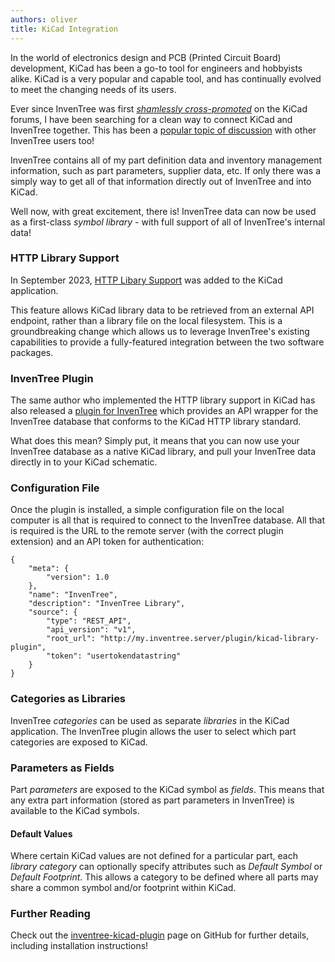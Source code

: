 ```yaml
---
authors: oliver
title: KiCad Integration
---
```


In the world of electronics design and PCB (Printed Circuit Board) development, KiCad has been a go-to tool for engineers and hobbyists alike. KiCad is a very popular and capable tool, and has continually evolved to meet the changing needs of its users.

Ever since InvenTree was first [*shamlessly cross-promoted*](https://forum.kicad.info/t/inventory-management-open-source/) on the KiCad forums, I have been searching for a clean way to connect KiCad and InvenTree together. This has been a [popular topic of discussion](https://github.com/inventree/InvenTree/discussions/4133) with other InvenTree users too!

InvenTree contains all of my part definition data and inventory management information, such as part parameters, supplier data, etc. If only there was a simply way to get all of that information directly out of InvenTree and into KiCad.

Well now, with great excitement, there is! InvenTree data can now be used as a first-class *symbol library* - with full support of all of InvenTree's internal data!

### HTTP Library Support

In September 2023, [HTTP Libary Support](https://gitlab.com/kicad/code/kicad/-/merge_requests/1679) was added to the KiCad application.

This feature allows KiCad library data to be retrieved from an external API endpoint, rather than a library file on the local filesystem. This is a groundbreaking change which allows us to leverage InvenTree's existing capabilities to provide a fully-featured integration between the two software packages.

### InvenTree Plugin

The same author who implemented the HTTP library support in KiCad has also released a [plugin for InvenTree](https://github.com/afkiwers/inventree_kicad) which provides an API wrapper for the InvenTree database that conforms to the KiCad HTTP library standard.

What does this mean? Simply put, it means that you can now use your InvenTree database as a native KiCad library, and pull your InvenTree data directly in to your KiCad schematic.

### Configuration File

Once the plugin is installed, a simple configuration file on the local computer is all that is required to connect to the InvenTree database. All that is required is the URL to the remote server (with the correct plugin extension) and an API token for authentication:

```
{
    "meta": {
        "version": 1.0
    },
    "name": "InvenTree",
    "description": "InvenTree Library",
    "source": {
        "type": "REST_API",
        "api_version": "v1",
        "root_url": "http://my.inventree.server/plugin/kicad-library-plugin",
        "token": "usertokendatastring"
    }
}
```

### Categories as Libraries

InvenTree *categories* can be used as separate *libraries* in the KiCad application. The InvenTree plugin allows the user to select which part categories are exposed to KiCad. 

### Parameters as Fields

Part *parameters* are exposed to the KiCad symbol as *fields*. This means that any extra part information (stored as part parameters in InvenTree) is available to the KiCad symbols.

#### Default Values

Where certain KiCad values are not defined for a particular part, each *library category* can optionally specify attributes such as *Default Symbol* or *Default Footprint*. This allows a category to be defined where all parts may share a common symbol and/or footprint within KiCad.

### Further Reading

Check out the [inventree-kicad-plugin](https://github.com/afkiwers/inventree_kicad) page on GitHub for further details, including installation instructions!
